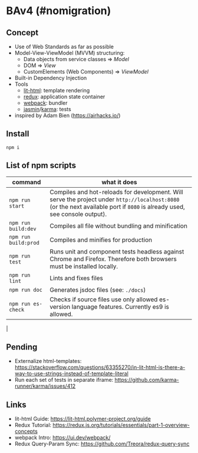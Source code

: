 # BAv4 (#nomigration)

## Concept

- Use of Web Standards as far as possible
- Model-View-ViewModel (MVVM) structuring:
  - Data objects from service classes => *Model*
  - DOM => *View*
  - CustomElements (Web Components)  =>  *ViewModel*
- Built-in Dependency Injection
- Tools
  - [lit-html](https://lit-html.polymer-project.org/): template rendering 
  - [redux](https://redux.js.org/): application state container 
  - [webpack](https://webpack.js.org): bundler
  - [jasmin](https://jasmine.github.io/)/[karma](https://karma-runner.github.io/latest/index.html): tests
- inspired by Adam Bien (https://airhacks.io/)


## Install
`npm i`


## List of npm scripts


| command | what it does |
|----|----|
| `npm run start` | Compiles and hot-reloads for development. Will serve the project under `http://localhost:8080` (or the next available port if `8080` is already used, see console output). |
| `npm run build:dev` | Compiles all file without bundling and minification |
| `npm run build:prod` | Compiles and minifies for production |
| `npm run test` | Runs unit and component tests headless against Chrome and Firefox. Therefore both browsers must be installed locally.|
| `npm run lint` | Lints and fixes files |
| `npm run doc` | Generates jsdoc files (see:  `./docs`) |
| `npm run es-check` | Checks if source files use only allowed es-version language features. Currently es9 is allowed.
|


## Pending

- Externalize html-templates: https://stackoverflow.com/questions/63355270/in-lit-html-is-there-a-way-to-use-strings-instead-of-template-literal
- Run each set of tests in separate iframe: https://github.com/karma-runner/karma/issues/412

## Links

- lit-html Guide: https://lit-html.polymer-project.org/guide
- Redux Tutorial: https://redux.js.org/tutorials/essentials/part-1-overview-concepts  
- webpack Intro: https://ui.dev/webpack/ 
- Redux Query-Param Sync: https://github.com/Treora/redux-query-sync
